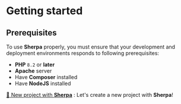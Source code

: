# Getting started

## Prerequisites

To use **Sherpa** properly, you must ensure that your development and deployment environments
responds to following prerequisites:
- **PHP** ``8.2`` or **later**
- **Apache** server
- Have **Composer** installed
- Have **NodeJS** installed

[🚀 New project with **Sherpa**](Installation.md)
: Let's create a new project with **Sherpa**!